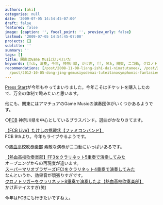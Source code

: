 ```yaml
---
authors: [aki]
categories: null
date: '2009-07-05 14:54:45-07:00'
draft: false
featured: false
image: {caption: '', focal_point: '', preview_only: false}
lastmod: '2009-07-05 14:54:45-07:00'
projects: []
subtitle: ''
summary: ''
tags: []
title: 関東はGame Musicほいほいだ
keywords: [fcb, 演奏, 今年, 神奈川県, かけ声, ff, 9th, 関東, ニコ動, クロノトリガー]
recommendations: [/post/2008-11-08-liang-ishi-dai-ninatutanee/, /post/2012-09-24-sheng-yan-zou-henoqi-dai-tojia-zhi/,
  /post/2012-10-05-dong-jing-gemusiyodemai-tuteitanosymphonic-fantasies-tokyo-nocdganetutodemai-eru/]
---
```


[Press Start](http://fami-web.jp/pressstart/)が今年もやってまいりました。今年こそはチケットを購入したので、万全の体制で臨みたいと思います。

他にも、関東にはアマチュアのGame Musicの演奏団体がいくつかあるようです。

○[FCB](http://famicomband.org/) 神奈川県を中心としているブラスバンド。選曲がかなりきてます。

[【FCB Live】たけしの挑戦状【ファミコンバンド】](http://www.nicovideo.jp/watch/sm7510496)  
FCB 9thより。今年もライブやるようです。

○[熱血高校吹奏楽部](http://neket.web.fc2.com/) 素敵な演奏がニコ動にいっぱいあるです。

[【熱血高校吹奏楽部】FF3をクラリネット5重奏で演奏してみた](http://www.smilevideo.jp/view/4164844/200016)  
オープニングからの再現度が違います。  
[スーパーマリオブラザーズ(FC)をクラリネット4重奏で演奏してみた](http://www.smilevideo.jp/view/2218641/200016)  
なんというか、効果音が頑張りすぎです。  
[クロノトリガーをクラリネット8重奏で演奏したよ【熱血高校吹奏楽部】](http://www.nicovideo.jp/allegation/sm6650939)  
かけ声ナイスすぎ(笑)

今年はFCBにも行きたいですねぇ。